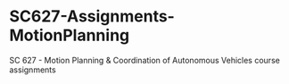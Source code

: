 # SC627-Assignments-MotionPlanning
SC 627 - Motion Planning &amp; Coordination of Autonomous Vehicles course assignments
